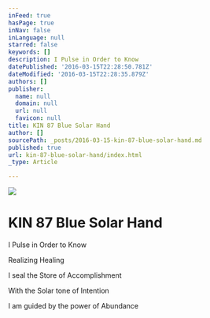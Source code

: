 ```yaml
---
inFeed: true
hasPage: true
inNav: false
inLanguage: null
starred: false
keywords: []
description: I Pulse in Order to Know
datePublished: '2016-03-15T22:28:50.781Z'
dateModified: '2016-03-15T22:28:35.879Z'
authors: []
publisher:
  name: null
  domain: null
  url: null
  favicon: null
title: KIN 87 Blue Solar Hand
author: []
sourcePath: _posts/2016-03-15-kin-87-blue-solar-hand.md
published: true
url: kin-87-blue-solar-hand/index.html
_type: Article

---
```

![](https://the-grid-user-content.s3-us-west-2.amazonaws.com/3c314c9a-6293-40a8-bcfe-9263959fef96.png)

# KIN 87 Blue Solar Hand

I Pulse in Order to Know

Realizing Healing

I seal the Store of Accomplishment

With the Solar tone of Intention

I am guided by the power of Abundance